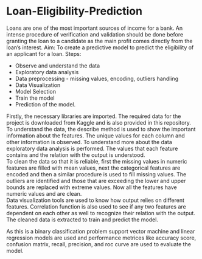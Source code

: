 # Loan-Eligibility-Prediction

Loans are one of the most important sources of income for a bank. An intense procedure of verification and validation should be done before granting the loan to a candidate as the main profit comes directly from the loan’s interest.
Aim: To create a predictive model to predict the eligibility of an applicant for a loan.
Steps: 
- Observe and understand the data
- Exploratory data analysis
- Data preprocessing - missing values, encoding, outliers handling
- Data Visualization
- Model Selection
- Train the model
- Prediction of the model.  

Firstly, the necessary libraries are imported. The required data for the project is downloaded from Kaggle and is also provided in this repository. To understand the data, the describe method is used to show the important information about the features. The unique values for each column and other information is observed. 
To understand more about the data exploratory data analysis is performed. The values that each feature contains and the relation with the output is understood.  
To clean the data so that it is reliable, first the missing values in numeric features are filled with mean values, next the categorical features are encoded and then a similar procedure is used to fill missing values. The outliers are identified and those that are exceeding the lower and upper bounds are replaced with extreme values. Now all the features have numeric values and are clean.  
Data visualization tools are used to know how output relies on different features. Correlation function is also used to see if any two features are dependent on each other as well to recognize their relation with the output. The cleaned data is extracted to train and predict the model.  

As this is a binary classification problem support vector machine and linear regression models are used and performance metrices like accuracy score, confusion matrix, recall, precision, and roc curve are used to evaluate the model.
